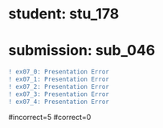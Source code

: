 # student: stu_178
# submission: sub_046

```diff
! ex07_0: Presentation Error
! ex07_1: Presentation Error
! ex07_2: Presentation Error
! ex07_3: Presentation Error
! ex07_4: Presentation Error
```
#incorrect=5
#correct=0
